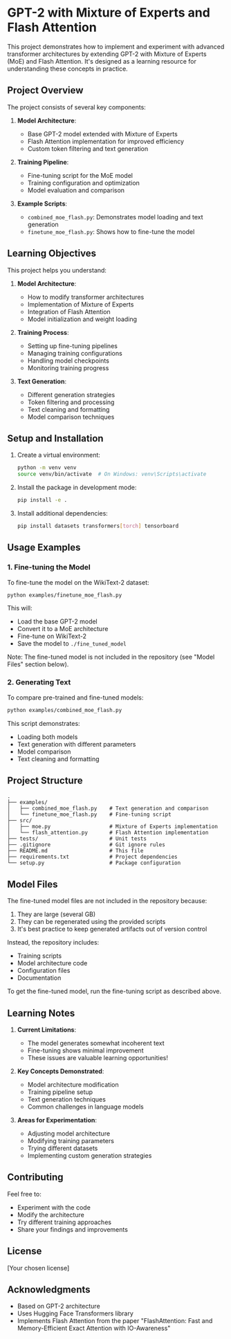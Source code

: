 # GPT-2 with Mixture of Experts and Flash Attention

This project demonstrates how to implement and experiment with advanced transformer architectures by extending GPT-2 with Mixture of Experts (MoE) and Flash Attention. It's designed as a learning resource for understanding these concepts in practice.

## Project Overview

The project consists of several key components:

1. **Model Architecture**:
   - Base GPT-2 model extended with Mixture of Experts
   - Flash Attention implementation for improved efficiency
   - Custom token filtering and text generation

2. **Training Pipeline**:
   - Fine-tuning script for the MoE model
   - Training configuration and optimization
   - Model evaluation and comparison

3. **Example Scripts**:
   - `combined_moe_flash.py`: Demonstrates model loading and text generation
   - `finetune_moe_flash.py`: Shows how to fine-tune the model

## Learning Objectives

This project helps you understand:

1. **Model Architecture**:
   - How to modify transformer architectures
   - Implementation of Mixture of Experts
   - Integration of Flash Attention
   - Model initialization and weight loading

2. **Training Process**:
   - Setting up fine-tuning pipelines
   - Managing training configurations
   - Handling model checkpoints
   - Monitoring training progress

3. **Text Generation**:
   - Different generation strategies
   - Token filtering and processing
   - Text cleaning and formatting
   - Model comparison techniques

## Setup and Installation

1. Create a virtual environment:
   ```bash
   python -m venv venv
   source venv/bin/activate  # On Windows: venv\Scripts\activate
   ```

2. Install the package in development mode:
   ```bash
   pip install -e .
   ```

3. Install additional dependencies:
   ```bash
   pip install datasets transformers[torch] tensorboard
   ```

## Usage Examples

### 1. Fine-tuning the Model

To fine-tune the model on the WikiText-2 dataset:
```bash
python examples/finetune_moe_flash.py
```

This will:
- Load the base GPT-2 model
- Convert it to a MoE architecture
- Fine-tune on WikiText-2
- Save the model to `./fine_tuned_model`

Note: The fine-tuned model is not included in the repository (see "Model Files" section below).

### 2. Generating Text

To compare pre-trained and fine-tuned models:
```bash
python examples/combined_moe_flash.py
```

This script demonstrates:
- Loading both models
- Text generation with different parameters
- Model comparison
- Text cleaning and formatting

## Project Structure

```
.
├── examples/
│   ├── combined_moe_flash.py    # Text generation and comparison
│   └── finetune_moe_flash.py    # Fine-tuning script
├── src/
│   ├── moe.py                   # Mixture of Experts implementation
│   └── flash_attention.py       # Flash Attention implementation
├── tests/                       # Unit tests
├── .gitignore                   # Git ignore rules
├── README.md                    # This file
├── requirements.txt             # Project dependencies
└── setup.py                     # Package configuration
```

## Model Files

The fine-tuned model files are not included in the repository because:
1. They are large (several GB)
2. They can be regenerated using the provided scripts
3. It's best practice to keep generated artifacts out of version control

Instead, the repository includes:
- Training scripts
- Model architecture code
- Configuration files
- Documentation

To get the fine-tuned model, run the fine-tuning script as described above.

## Learning Notes

1. **Current Limitations**:
   - The model generates somewhat incoherent text
   - Fine-tuning shows minimal improvement
   - These issues are valuable learning opportunities!

2. **Key Concepts Demonstrated**:
   - Model architecture modification
   - Training pipeline setup
   - Text generation techniques
   - Common challenges in language models

3. **Areas for Experimentation**:
   - Adjusting model architecture
   - Modifying training parameters
   - Trying different datasets
   - Implementing custom generation strategies

## Contributing

Feel free to:
- Experiment with the code
- Modify the architecture
- Try different training approaches
- Share your findings and improvements

## License

[Your chosen license]

## Acknowledgments

- Based on GPT-2 architecture
- Uses Hugging Face Transformers library
- Implements Flash Attention from the paper "FlashAttention: Fast and Memory-Efficient Exact Attention with IO-Awareness"
